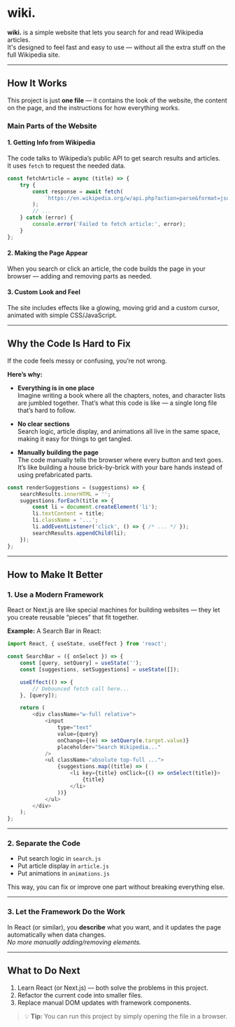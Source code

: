 # wiki.

**wiki.** is a simple website that lets you search for and read Wikipedia articles.  
It's designed to feel fast and easy to use — without all the extra stuff on the full Wikipedia site.

---

## How It Works

This project is just **one file** — it contains the look of the website, the content on the page, and the instructions for how everything works.

### Main Parts of the Website

#### 1. Getting Info from Wikipedia
The code talks to Wikipedia’s public API to get search results and articles.  
It uses `fetch` to request the needed data.

```javascript
const fetchArticle = async (title) => {
    try {
        const response = await fetch(
            `https://en.wikipedia.org/w/api.php?action=parse&format=json&origin=*&page=${encodeURIComponent(title)}`
        );
        // ...
    } catch (error) {
        console.error('Failed to fetch article:', error);
    }
};
```

#### 2. Making the Page Appear
When you search or click an article, the code builds the page in your browser — adding and removing parts as needed.

#### 3. Custom Look and Feel
The site includes effects like a glowing, moving grid and a custom cursor, animated with simple CSS/JavaScript.

---

## Why the Code Is Hard to Fix

If the code feels messy or confusing, you’re not wrong.

**Here’s why:**

- **Everything is in one place**  
  Imagine writing a book where all the chapters, notes, and character lists are jumbled together. That’s what this code is like — a single long file that’s hard to follow.

- **No clear sections**  
  Search logic, article display, and animations all live in the same space, making it easy for things to get tangled.

- **Manually building the page**  
  The code manually tells the browser where every button and text goes. It’s like building a house brick-by-brick with your bare hands instead of using prefabricated parts.

```javascript
const renderSuggestions = (suggestions) => {
    searchResults.innerHTML = '';
    suggestions.forEach(title => {
        const li = document.createElement('li');
        li.textContent = title;
        li.className = '...';
        li.addEventListener('click', () => { /* ... */ });
        searchResults.appendChild(li);
    });
};
```

---

## How to Make It Better

### 1. Use a Modern Framework
React or Next.js are like special machines for building websites — they let you create reusable “pieces” that fit together.

**Example:** A Search Bar in React:

```javascript
import React, { useState, useEffect } from 'react';

const SearchBar = ({ onSelect }) => {
    const [query, setQuery] = useState('');
    const [suggestions, setSuggestions] = useState([]);

    useEffect(() => {
        // Debounced fetch call here...
    }, [query]);

    return (
        <div className="w-full relative">
            <input
                type="text"
                value={query}
                onChange={(e) => setQuery(e.target.value)}
                placeholder="Search Wikipedia..."
            />
            <ul className="absolute top-full ...">
                {suggestions.map((title) => (
                    <li key={title} onClick={() => onSelect(title)}>
                        {title}
                    </li>
                ))}
            </ul>
        </div>
    );
};
```

---

### 2. Separate the Code
- Put search logic in `search.js`  
- Put article display in `article.js`  
- Put animations in `animations.js`  

This way, you can fix or improve one part without breaking everything else.

---

### 3. Let the Framework Do the Work
In React (or similar), you **describe** what you want, and it updates the page automatically when data changes.  
_No more manually adding/removing elements._

---

## What to Do Next

1. Learn React (or Next.js) — both solve the problems in this project.  
2. Refactor the current code into smaller files.  
3. Replace manual DOM updates with framework components.  

> 💡 **Tip:** You can run this project by simply opening the file in a browser.
